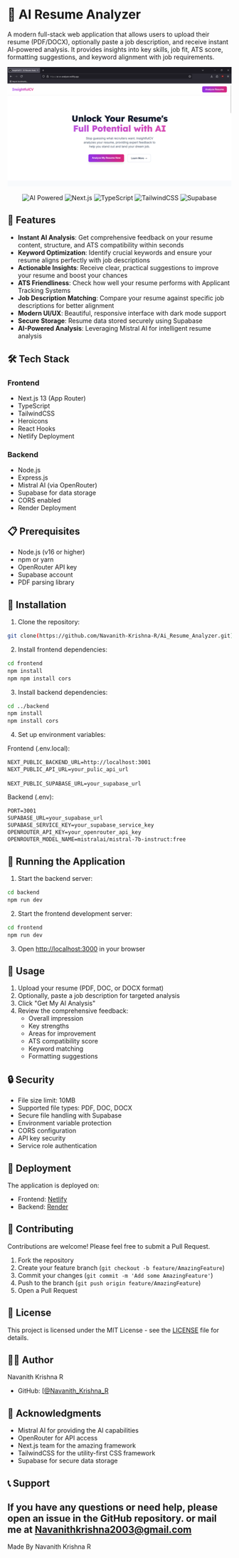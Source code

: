 # 🧠 AI Resume Analyzer

A modern full-stack web application that allows users to upload their resume (PDF/DOCX), optionally paste a job description, and receive instant AI-powered analysis. It provides insights into key skills, job fit, ATS score, formatting suggestions, and keyword alignment with job requirements.

<p align="center">
  <img src="image.png" alt="AI Resume Analyzer Screenshot" width="600"/>
</p>

<p align="center">
  <img alt="AI Powered" src="https://img.shields.io/badge/AI%20Powered-%F0%9F%A4%96-blue?style=for-the-badge"/>
  <img alt="Next.js" src="https://img.shields.io/badge/Next.js-000?logo=next.js&logoColor=white&style=for-the-badge"/>
  <img alt="TypeScript" src="https://img.shields.io/badge/TypeScript-3178C6?logo=typescript&logoColor=white&style=for-the-badge"/>
  <img alt="TailwindCSS" src="https://img.shields.io/badge/TailwindCSS-06B6D4?logo=tailwindcss&logoColor=white&style=for-the-badge"/>
  <img alt="Supabase" src="https://img.shields.io/badge/Supabase-3ECF8E?logo=supabase&logoColor=white&style=for-the-badge"/>
</p>

## 🌟 Features

- **Instant AI Analysis**: Get comprehensive feedback on your resume content, structure, and ATS compatibility within seconds
- **Keyword Optimization**: Identify crucial keywords and ensure your resume aligns perfectly with job descriptions
- **Actionable Insights**: Receive clear, practical suggestions to improve your resume and boost your chances
- **ATS Friendliness**: Check how well your resume performs with Applicant Tracking Systems
- **Job Description Matching**: Compare your resume against specific job descriptions for better alignment
- **Modern UI/UX**: Beautiful, responsive interface with dark mode support
- **Secure Storage**: Resume data stored securely using Supabase
- **AI-Powered Analysis**: Leveraging Mistral AI for intelligent resume analysis

## 🛠️ Tech Stack

### Frontend
- Next.js 13 (App Router)
- TypeScript
- TailwindCSS
- Heroicons
- React Hooks
- Netlify Deployment

### Backend
- Node.js
- Express.js
- Mistral AI (via OpenRouter)
- Supabase for data storage
- CORS enabled
- Render Deployment

## 📋 Prerequisites

- Node.js (v16 or higher)
- npm or yarn
- OpenRouter API key
- Supabase account
- PDF parsing library

## 🔧 Installation

1. Clone the repository:
```bash
git clone(https://github.com/Navanith-Krishna-R/Ai_Resume_Analyzer.git)
```

2. Install frontend dependencies:
```bash
cd frontend
npm install
npm npm install cors
```

3. Install backend dependencies:
```bash
cd ../backend
npm install
npm install cors
```

4. Set up environment variables:

Frontend (.env.local):
```env
NEXT_PUBLIC_BACKEND_URL=http://localhost:3001
NEXT_PUBLIC_API_URL=your_pulic_api_url

NEXT_PUBLIC_SUPABASE_URL=your_supabase_url
```

Backend (.env):
```env
PORT=3001
SUPABASE_URL=your_supabase_url
SUPABASE_SERVICE_KEY=your_supabase_service_key
OPENROUTER_API_KEY=your_openrouter_api_key
OPENROUTER_MODEL_NAME=mistralai/mistral-7b-instruct:free
```

## 🚀 Running the Application

1. Start the backend server:
```bash
cd backend
npm run dev
```

2. Start the frontend development server:
```bash
cd frontend
npm run dev
```

3. Open [http://localhost:3000](http://localhost:3000) in your browser

## 📝 Usage

1. Upload your resume (PDF, DOC, or DOCX format)
2. Optionally, paste a job description for targeted analysis
3. Click "Get My AI Analysis"
4. Review the comprehensive feedback:
   - Overall impression
   - Key strengths
   - Areas for improvement
   - ATS compatibility score
   - Keyword matching
   - Formatting suggestions

## 🔒 Security

- File size limit: 10MB
- Supported file types: PDF, DOC, DOCX
- Secure file handling with Supabase
- Environment variable protection
- CORS configuration
- API key security
- Service role authentication

## 🚀 Deployment

The application is deployed on:
- Frontend: [Netlify](https://ai-cv-analyzer.netlify.app/)
- Backend: [Render](https://ai-resume-analyzer-backend-juyi.onrender.com)

## 🤝 Contributing

Contributions are welcome! Please feel free to submit a Pull Request.

1. Fork the repository
2. Create your feature branch (`git checkout -b feature/AmazingFeature`)
3. Commit your changes (`git commit -m 'Add some AmazingFeature'`)
4. Push to the branch (`git push origin feature/AmazingFeature`)
5. Open a Pull Request

## 📄 License

This project is licensed under the MIT License - see the [LICENSE](LICENSE) file for details.

## 👩‍💻 Author

Navanith Krishna R
- GitHub: [[@Navanith_Krishna_R](https://github.com/Navanith-Krishna-R/Ai_Resume_Analyzer.git)
  
## 🙏 Acknowledgments

- Mistral AI for providing the AI capabilities
- OpenRouter for API access
- Next.js team for the amazing framework
- TailwindCSS for the utility-first CSS framework
- Supabase for secure data storage


## 📞 Support

If you have any questions or need help, please open an issue in the GitHub repository.
or mail me at Navanithkrishna2003@gmail.com
---

Made By Navanith Krishna R
